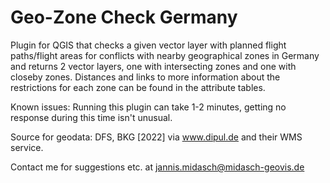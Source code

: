 # Geo-Zone Check Germany
Plugin for QGIS that checks a given vector layer with planned flight paths/flight areas for conflicts with nearby geographical zones in Germany and returns 2 vector layers, one with intersecting zones and one with closeby zones. Distances and links to more information about the restrictions for each zone can be found in the attribute tables. 

Known issues: Running this plugin can take 1-2 minutes, getting no response during this time isn't unusual. 

Source for geodata: DFS, BKG [2022] via www.dipul.de and their WMS service.

Contact me for suggestions etc. at jannis.midasch@midasch-geovis.de
